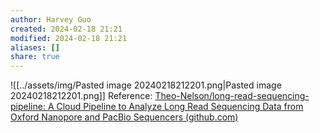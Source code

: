 ```yaml
---
author: Harvey Guo
created: 2024-02-18 21:21
modified: 2024-02-18 21:21
aliases: []
share: true
---
```

![[../assets/img/Pasted image 20240218212201.png|Pasted image 20240218212201.png]]
Reference: [Theo-Nelson/long-read-sequencing-pipeline: A Cloud Pipeline to Analyze Long Read Sequencing Data from Oxford Nanopore and PacBio Sequencers (github.com)](https://github.com/Theo-Nelson/long-read-sequencing-pipeline)